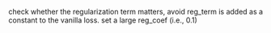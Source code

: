 check whether the regularization term matters, avoid reg_term is added as a constant to the vanilla loss.
set a large reg_coef (i.e., 0.1)